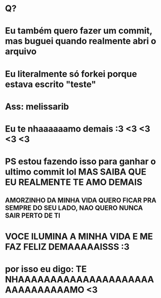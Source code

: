 # Q?
# Eu também quero fazer um commit, mas buguei quando realmente abri o arquivo 
# Eu literalmente só forkei porque estava escrito "teste"
# Ass: melissarib


# Eu te nhaaaaaamo demais :3 <3 <3 <3 <3

# PS estou fazendo isso para ganhar o ultimo commit lol MAS SAIBA QUE EU REALMENTE TE AMO DEMAIS
## AMORZINHO DA MINHA VIDA QUERO FICAR PRA SEMPRE DO SEU LADO, NAO QUERO NUNCA SAIR PERTO DE TI
# VOCE ILUMINA A MINHA VIDA E ME FAZ FELIZ DEMAAAAAISSS :3

# por isso eu digo: TE NHAAAAAAAAAAAAAAAAAAAAAAAAAAAAAAAMO <3

